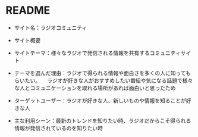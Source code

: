 # README

* サイト名：ラジオコミュニティ

* サイト概要

* サイトテーマ：様々なラジオで発信される情報を共有するコミュニティサイト

* テーマを選んだ理由：ラジオで得られる情報や面白さを多くの人に知ってもらいたい。
　ラジオが好きな人がおすすめしたい番組や気になる話題で様々な人とコミュニケーションを取れる場所があれば面白いと思ったため

* ターゲットユーザー：ラジオが好きな人、新しいものや情報を知ることが好きな人

* 主な利用シーン：最新のトレンドを知りたい時、ラジオだからこそ得られる情報が発信されているのを知りたい時